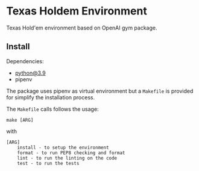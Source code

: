# Texas Holdem Environment
Texas Hold'em environment based on OpenAI gym package.  

## Install

Dependencies:
- python@3.9
- pipenv

The package uses pipenv as virtual environment but a `Makefile` is provided for simplify the installation process.

The `Makefile` calls follows the usage:

`make [ARG]`

with 

``` 
[ARG] 
    install - to setup the environment
    format - to run PEP8 checking and format
    lint - to run the linting on the code
    test - to run the tests
```
